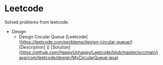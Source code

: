 # Leetcode
Solved problems from leetcode.

- Design
  - Design Circular Queue [Leetcode] (https://leetcode.com/problems/design-circular-queue/) [Description] () [Solution] (https://github.com/HappyUnhappy/Leetcode/blob/master/src/main/java/com/leetcode/design/MyCircularQueue.java)
